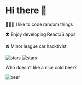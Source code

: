 # Hi there 👋

👨🏻‍💻​​ ​​​​​​​​​​​ I like to code random things

👽  Enjoy developing ReactJS apps

🚘  Minor league car hacktivist

![stars](https://img.shields.io/github/stars/WdsUtilidades)
![stars](https://img.shields.io/badge/Watch-lightgrey?logo=github)

Who doesn't like a nice cold beer?

![beer](https://boult.me/img/beer.svg)


 
